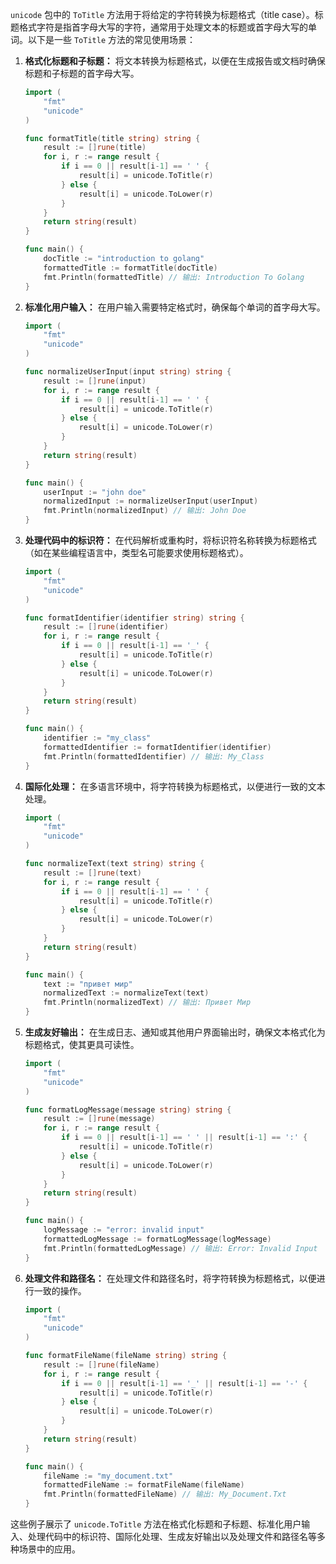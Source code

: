 `unicode` 包中的 `ToTitle` 方法用于将给定的字符转换为标题格式（title case）。标题格式字符是指首字母大写的字符，通常用于处理文本的标题或首字母大写的单词。以下是一些 `ToTitle` 方法的常见使用场景：

1. **格式化标题和子标题：** 将文本转换为标题格式，以便在生成报告或文档时确保标题和子标题的首字母大写。

    ```go
    import (
        "fmt"
        "unicode"
    )

    func formatTitle(title string) string {
        result := []rune(title)
        for i, r := range result {
            if i == 0 || result[i-1] == ' ' {
                result[i] = unicode.ToTitle(r)
            } else {
                result[i] = unicode.ToLower(r)
            }
        }
        return string(result)
    }

    func main() {
        docTitle := "introduction to golang"
        formattedTitle := formatTitle(docTitle)
        fmt.Println(formattedTitle) // 输出: Introduction To Golang
    }
    ```

2. **标准化用户输入：** 在用户输入需要特定格式时，确保每个单词的首字母大写。

    ```go
    import (
        "fmt"
        "unicode"
    )

    func normalizeUserInput(input string) string {
        result := []rune(input)
        for i, r := range result {
            if i == 0 || result[i-1] == ' ' {
                result[i] = unicode.ToTitle(r)
            } else {
                result[i] = unicode.ToLower(r)
            }
        }
        return string(result)
    }

    func main() {
        userInput := "john doe"
        normalizedInput := normalizeUserInput(userInput)
        fmt.Println(normalizedInput) // 输出: John Doe
    }
    ```

3. **处理代码中的标识符：** 在代码解析或重构时，将标识符名称转换为标题格式（如在某些编程语言中，类型名可能要求使用标题格式）。

    ```go
    import (
        "fmt"
        "unicode"
    )

    func formatIdentifier(identifier string) string {
        result := []rune(identifier)
        for i, r := range result {
            if i == 0 || result[i-1] == '_' {
                result[i] = unicode.ToTitle(r)
            } else {
                result[i] = unicode.ToLower(r)
            }
        }
        return string(result)
    }

    func main() {
        identifier := "my_class"
        formattedIdentifier := formatIdentifier(identifier)
        fmt.Println(formattedIdentifier) // 输出: My_Class
    }
    ```

4. **国际化处理：** 在多语言环境中，将字符转换为标题格式，以便进行一致的文本处理。

    ```go
    import (
        "fmt"
        "unicode"
    )

    func normalizeText(text string) string {
        result := []rune(text)
        for i, r := range result {
            if i == 0 || result[i-1] == ' ' {
                result[i] = unicode.ToTitle(r)
            } else {
                result[i] = unicode.ToLower(r)
            }
        }
        return string(result)
    }

    func main() {
        text := "привет мир"
        normalizedText := normalizeText(text)
        fmt.Println(normalizedText) // 输出: Привет Мир
    }
    ```

5. **生成友好输出：** 在生成日志、通知或其他用户界面输出时，确保文本格式化为标题格式，使其更具可读性。

    ```go
    import (
        "fmt"
        "unicode"
    )

    func formatLogMessage(message string) string {
        result := []rune(message)
        for i, r := range result {
            if i == 0 || result[i-1] == ' ' || result[i-1] == ':' {
                result[i] = unicode.ToTitle(r)
            } else {
                result[i] = unicode.ToLower(r)
            }
        }
        return string(result)
    }

    func main() {
        logMessage := "error: invalid input"
        formattedLogMessage := formatLogMessage(logMessage)
        fmt.Println(formattedLogMessage) // 输出: Error: Invalid Input
    }
    ```

6. **处理文件和路径名：** 在处理文件和路径名时，将字符转换为标题格式，以便进行一致的操作。

    ```go
    import (
        "fmt"
        "unicode"
    )

    func formatFileName(fileName string) string {
        result := []rune(fileName)
        for i, r := range result {
            if i == 0 || result[i-1] == '_' || result[i-1] == '-' {
                result[i] = unicode.ToTitle(r)
            } else {
                result[i] = unicode.ToLower(r)
            }
        }
        return string(result)
    }

    func main() {
        fileName := "my_document.txt"
        formattedFileName := formatFileName(fileName)
        fmt.Println(formattedFileName) // 输出: My_Document.Txt
    }
    ```

这些例子展示了 `unicode.ToTitle` 方法在格式化标题和子标题、标准化用户输入、处理代码中的标识符、国际化处理、生成友好输出以及处理文件和路径名等多种场景中的应用。